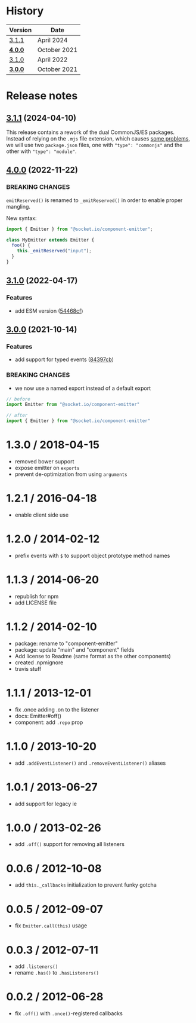 # History

| Version                      | Date         |
|------------------------------|--------------|
| [3.1.1](#311-2024-04-10)     | April 2024   |
| [**4.0.0**](#400-2022-11-22) | October 2021 |
| [3.1.0](#310-2022-04-17)     | April 2022   |
| [**3.0.0**](#300-2021-10-14) | October 2021 |

# Release notes

## [3.1.1](https://github.com/socketio/emitter/compare/4.0.0...3.1.1) (2024-04-10)

This release contains a rework of the dual CommonJS/ES packages. Instead of relying on the `.mjs` file extension, which causes [some problems](https://github.com/socketio/socket.io-client/issues/1598), we will use two `package.json` files, one with `"type": "commonjs"` and the other with `"type": "module"`.



## [4.0.0](https://github.com/socketio/emitter/compare/3.1.0...4.0.0) (2022-11-22)

### BREAKING CHANGES

`emitReserved()` is renamed to `_emitReserved()` in order to enable proper mangling.

New syntax:

```js
import { Emitter } from "@socket.io/component-emitter";

class MyEmitter extends Emitter {
  foo() {
    this._emitReserved("input");
  }
}
```



## [3.1.0](https://github.com/socketio/emitter/compare/3.0.0...3.1.0) (2022-04-17)


### Features

* add ESM version ([54468cf](https://github.com/socketio/emitter/commit/54468cf7a3753f4fde435b70f5df57974588ed68))



## [3.0.0](https://github.com/socketio/emitter/compare/2.0.0...3.0.0) (2021-10-14)


### Features

* add support for typed events ([84397cb](https://github.com/socketio/emitter/commit/84397cb0cd6265e0ee79adbf1607beff12ca9f16))


### BREAKING CHANGES

* we now use a named export instead of a default export

```js
// before
import Emitter from "@socket.io/component-emitter"

// after
import { Emitter } from "@socket.io/component-emitter"
```

[1]: https://github.com/socketio/socket.io-client/blob/a9e5b85580e8edca0b0fd2850c3741d3d86a96e2/lib/typed-events.ts




1.3.0 / 2018-04-15
==================

 * removed bower support
 * expose emitter on `exports`
 * prevent de-optimization from using `arguments`

1.2.1 / 2016-04-18
==================

 * enable client side use

1.2.0 / 2014-02-12
==================

 * prefix events with `$` to support object prototype method names

1.1.3 / 2014-06-20
==================

 * republish for npm
 * add LICENSE file

1.1.2 / 2014-02-10
==================

  * package: rename to "component-emitter"
  * package: update "main" and "component" fields
  * Add license to Readme (same format as the other components)
  * created .npmignore
  * travis stuff

1.1.1 / 2013-12-01
==================

  * fix .once adding .on to the listener
  * docs: Emitter#off()
  * component: add `.repo` prop

1.1.0 / 2013-10-20
==================

 * add `.addEventListener()` and `.removeEventListener()` aliases

1.0.1 / 2013-06-27
==================

 * add support for legacy ie

1.0.0 / 2013-02-26
==================

  * add `.off()` support for removing all listeners

0.0.6 / 2012-10-08
==================

  * add `this._callbacks` initialization to prevent funky gotcha

0.0.5 / 2012-09-07
==================

  * fix `Emitter.call(this)` usage

0.0.3 / 2012-07-11
==================

  * add `.listeners()`
  * rename `.has()` to `.hasListeners()`

0.0.2 / 2012-06-28
==================

  * fix `.off()` with `.once()`-registered callbacks
